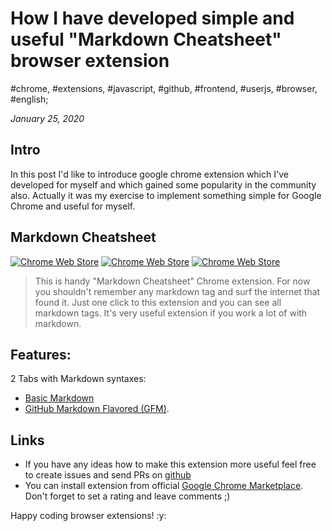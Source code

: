 # How I have developed simple and useful "Markdown Cheatsheet" browser extension

#chrome, #extensions, #javascript, #github, #frontend, #userjs, #browser, #english;

_January 25, 2020_

## Intro

In this post I'd like to introduce google chrome extension which I've developed for myself and which gained some popularity in the community also. Actually it was my exercise to implement something simple for Google Chrome and useful for myself.

## Markdown Cheatsheet

[![Chrome Web Store](https://img.shields.io/chrome-web-store/stars/hoglmefbfenoehjeblinfijldanifljm.svg?style=flat-square)](https://chrome.google.com/webstore/detail/markdown-cheatsheet/hoglmefbfenoehjeblinfijldanifljm)
[![Chrome Web Store](https://img.shields.io/chrome-web-store/users/hoglmefbfenoehjeblinfijldanifljm.svg)](https://chrome.google.com/webstore/detail/markdown-cheatsheet/hoglmefbfenoehjeblinfijldanifljm)
[![Chrome Web Store](https://img.shields.io/chrome-web-store/v/hoglmefbfenoehjeblinfijldanifljm.svg)](https://chrome.google.com/webstore/detail/markdown-cheatsheet/hoglmefbfenoehjeblinfijldanifljm)

> This is handy "Markdown Cheatsheet" Chrome extension. For now you shouldn't remember any markdown tag and surf the internet that found it. Just one click to this extension and you can see all markdown tags. It's very useful extension if you work a lot of with markdown.

## Features:

2 Tabs with Markdown syntaxes:
  * [Basic Markdown](https://guides.github.com/features/mastering-markdown/#syntax)
  * [GitHub Markdown Flavored (GFM)](https://guides.github.com/features/mastering-markdown/#GitHub-flavored-markdown).

## Links

* If you have any ideas how to make this extension more useful feel free to create issues and send PRs on [github](https://github.com/greybax/MarkdownCheatsheet)
* You can install extension from official [Google Chrome Marketplace](https://chrome.google.com/webstore/detail/markdown-cheatsheet/hoglmefbfenoehjeblinfijldanifljm). Don't forget to set a rating and leave comments ;)


Happy coding browser extensions! :y: